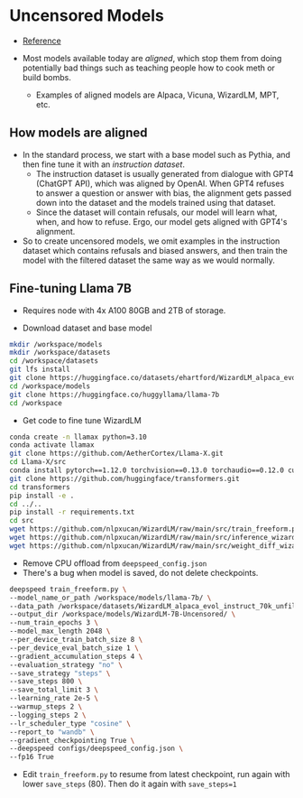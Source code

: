 # Uncensored Models

- [Reference](https://erichartford.com/uncensored-models)

- Most models available today are *aligned*, which stop them from doing potentially bad things such as teaching people how to cook meth or build bombs.
  - Examples of aligned models are Alpaca, Vicuna, WizardLM, MPT, etc.

## How models are aligned

- In the standard process, we start with a base model such as Pythia, and then fine tune it with an *instruction dataset*.
  - The instruction dataset is usually generated from dialogue with GPT4 (ChatGPT API), which was aligned by OpenAI. When GPT4 refuses to answer a question or answer with bias, the alignment gets passed down into the dataset and the models trained using that dataset.
  - Since the dataset will contain refusals, our model will learn what, when, and how to refuse. Ergo, our model gets aligned with GPT4's alignment. 
- So to create uncensored models, we omit examples in the instruction dataset which contains refusals and biased answers, and then train the model with the filtered dataset the same way as we would normally.

## Fine-tuning Llama 7B 

- Requires node with 4x A100 80GB and 2TB of storage. 

- Download dataset and base model 
```bash
mkdir /workspace/models
mkdir /workspace/datasets
cd /workspace/datasets
git lfs install
git clone https://huggingface.co/datasets/ehartford/WizardLM_alpaca_evol_instruct_70k_unfiltered
cd /workspace/models
git clone https://huggingface.co/huggyllama/llama-7b
cd /workspace
```

- Get code to fine tune WizardLM
```bash
conda create -n llamax python=3.10
conda activate llamax
git clone https://github.com/AetherCortex/Llama-X.git
cd Llama-X/src
conda install pytorch==1.12.0 torchvision==0.13.0 torchaudio==0.12.0 cudatoolkit=11.3 -c pytorch
git clone https://github.com/huggingface/transformers.git
cd transformers
pip install -e .
cd ../..
pip install -r requirements.txt
cd src
wget https://github.com/nlpxucan/WizardLM/raw/main/src/train_freeform.py
wget https://github.com/nlpxucan/WizardLM/raw/main/src/inference_wizardlm.py
wget https://github.com/nlpxucan/WizardLM/raw/main/src/weight_diff_wizard.py
```
- Remove CPU offload from `deepspeed_config.json`
- There's a bug when model is saved, do not delete checkpoints.
```bash
deepspeed train_freeform.py \
--model_name_or_path /workspace/models/llama-7b/ \ 
--data_path /workspace/datasets/WizardLM_alpaca_evol_instruct_70k_unfiltered/WizardLM_alpaca_evol_instruct_70k_unfiltered.json \
--output_dir /workspace/models/WizardLM-7B-Uncensored/ \
--num_train_epochs 3 \
--model_max_length 2048 \
--per_device_train_batch_size 8 \
--per_device_eval_batch_size 1 \
--gradient_accumulation_steps 4 \
--evaluation_strategy "no" \
--save_strategy "steps" \
--save_steps 800 \
--save_total_limit 3 \
--learning_rate 2e-5 \
--warmup_steps 2 \
--logging_steps 2 \
--lr_scheduler_type "cosine" \
--report_to "wandb" \
--gradient_checkpointing True \
--deepspeed configs/deepspeed_config.json \
--fp16 True
```
- Edit `train_freeform.py` to resume from latest checkpoint, run again with lower `save_steps` (80). Then do it again with `save_steps=1`

